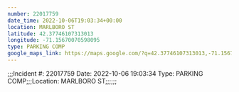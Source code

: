 ```yaml
---
number: 22017759
date_time: 2022-10-06T19:03:34+00:00
location: MARLBORO ST
latitude: 42.37746107313013
longitude: -71.15670070598095
type: PARKING COMP
google_maps_link: https://maps.google.com/?q=42.37746107313013,-71.15670070598095
---
```


;;;Incident #: 22017759   Date: 2022-10-06 19:03:34   Type: PARKING COMP;;;Location: MARLBORO ST;;;;;;
